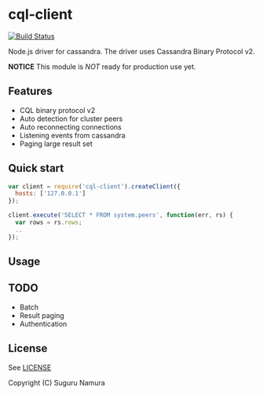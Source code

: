 cql-client
==========

[![Build Status](https://travis-ci.org/suguru/cql-client.png)](https://travis-ci.org/suguru/cql-client)

Node.js driver for cassandra. The driver uses Cassandra Binary Protocol v2.

**NOTICE** This module is *NOT* ready for production use yet.

Features
----------

- CQL binary protocol v2
- Auto detection for cluster peers
- Auto reconnecting connections
- Listening events from cassandra
- Paging large result set

Quick start
----------

```js
var client = require('cql-client').createClient({
  hosts: ['127.0.0.1']
});

client.execute('SELECT * FROM system.peers', function(err, rs) {
  var rows = rs.rows;
  ..
});
```

Usage
----------

TODO
----------

- Batch
- Result paging
- Authentication

License
----------

See [LICENSE](LICENSE)

Copyright (C) Suguru Namura

[cql-protocol]: <https://github.com/yukim/cql-protocol/>

